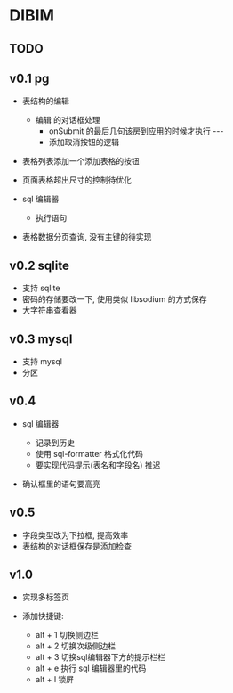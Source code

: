# DIBIM

## TODO

## v0.1 pg

- 表结构的编辑
  - 编辑 的对话框处理
    - onSubmit 的最后几句该房到应用的时候才执行 ---
    - 添加取消按钮的逻辑
- 表格列表添加一个添加表格的按钮
- 页面表格超出尺寸的控制待优化
- sql 编辑器
  - 执行语句

- 表格数据分页查询, 没有主键的待实现

## v0.2 sqlite

- 支持 sqlite
- 密码的存储要改一下, 使用类似 libsodium 的方式保存  
- 大字符串查看器

## v0.3 mysql

- 支持 mysql
- 分区

## v0.4

- sql 编辑器
  - 记录到历史
  - 使用 sql-formatter 格式化代码
  - 要实现代码提示(表名和字段名) 推迟

- 确认框里的语句要高亮  

## v0.5

- 字段类型改为下拉框, 提高效率
- 表结构的对话框保存是添加检查

## v1.0

- 实现多标签页
- 添加快捷键:

  - alt + 1 切换侧边栏
  - alt + 2 切换次级侧边栏
  - alt + 3 切换sql编辑器下方的提示栏栏
  - alt + e 执行 sql 编辑器里的代码
  - alt + l 锁屏
